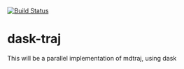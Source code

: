 [![Build Status](https://travis-ci.org/sroet/dask-traj.svg?branch=master)](https://travis-ci.org/sroet/dask-traj)
# dask-traj
This will be a parallel implementation of mdtraj, using dask
